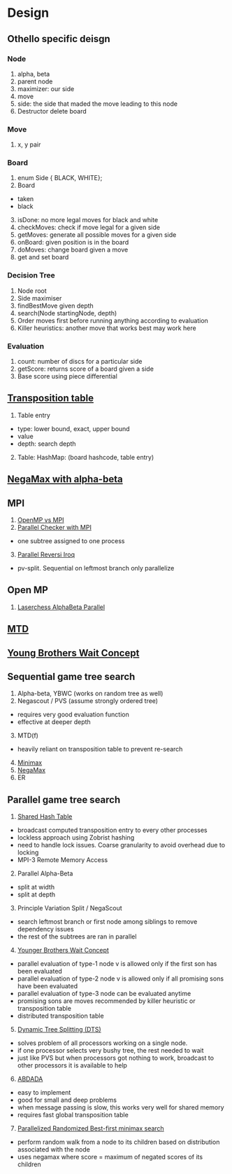 # Design

## Othello specific deisgn

### Node
1. alpha, beta
2. parent node
3. maximizer: our side
4. move
5. side: the side that maded the move leading to this node
6. Destructor delete board

### Move
1. x, y pair

### Board
1. enum Side { BLACK, WHITE};
2. Board
 - taken
 - black
3. isDone: no more legal moves for black and white
4. checkMoves: check if move legal for a given side
5. getMoves: generate all possible moves for a given side
6. onBoard: given position is in the board
7. doMoves: change board given a move
8. get and set board

### Decision Tree
1. Node root
2. Side maximiser
3. findBestMove given depth
4. search(Node startingNode, depth)
5. Order moves first before running anything according to evaluation
6. Killer heuristics: another move that works best may work here


### Evaluation 
1. count: number of discs for a particular side
2. getScore: returns score of a board given a side
3. Base score using piece differential

## [Transposition table](https://github.com/clarkkev/othello-ai/blob/master/src/othellosaurus/Node.java#L47)
1. Table entry
 - type: lower bound, exact, upper bound
 - value
 - depth: search depth
2. Table: HashMap: (board hashcode, table entry)

## [NegaMax with alpha-beta](https://github.com/electrojustin/c_checkers/blob/master/search.c#L74)

## MPI
1. [OpenMP vs MPI](http://stackoverflow.com/questions/11332018/mpi-vs-openmp-for-a-shared-memory)
2. [Parallel Checker with MPI](https://github.com/AboorvaDevarajan/Parallel-Checkers-Game)
 - one subtree assigned to one process
3. [Parallel Reversi Iroq](https://github.com/iroq/ParallelReversi/blob/master/reversi.c)
 - pv-split. Sequential on leftmost branch only parallelize

## Open MP
1. [Laserchess AlphaBeta Parallel](https://github.com/sphurti/Laserchess/blob/master/trees/AlphaBetaParallel.cpp)

## [MTD](https://github.com/peterbrook/Recursi-Othello-AI/tree/master/gamePlayer/algorithms)

## [Young Brothers Wait Concept](https://github.com/MichaelB7/Crafty/blob/master/src/search.c)

## Sequential game tree search
1. Alpha-beta, YBWC (works on random tree as well)
2. Negascout / PVS (assume strongly ordered tree)
 - requires very good evaluation function
 - effective at deeper depth
3. MTD(f)
 - heavily reliant on transposition table to prevent re-search
4. [Minimax](http://dhconnelly.com/paip-python/docs/paip/othello.html#minimax)
5. [NegaMax](file:///home/batumon/github/othellox/references/www.brucemo.com/compchess/programming/minmax.htm)
6. ER

## Parallel game tree search

1. [Shared Hash Table](https://chessprogramming.wikispaces.com/Shared+Hash+Table)
 - broadcast computed transposition entry to every other processes
 - lockless approach using Zobrist hashing
 - need to handle lock issues. Coarse granularity to avoid overhead due to locking
 - MPI-3 Remote Memory Access
2. Parallel Alpha-Beta
 - split at width
 - split at depth
3. Principle Variation Split / NegaScout
 - search leftmost branch or first node among siblings to remove dependency issues
 - the rest of the subtrees are ran in parallel
4. [Younger Brothers Wait Concept](https://pdfs.semanticscholar.org/12c8/0362791b9727165cf7d6d63c19033ed7ece2.pdf)
 - parallel evaluation of type-1 node v is allowed only if the first son has been evaluated
 - parallel evaluation of type-2 node v is allowed only if all promising sons have been evaluated
 - parallel evaluation of type-3 node can be evaluated anytime
 - promising sons are moves recommended by killer heuristic or transposition table
 - distributed transposition table
5. [Dynamic Tree Splitting (DTS)](https://chessprogramming.wikispaces.com/Dynamic+Tree+Splitting)
 - solves problem of all processors working on a single node.
 - if one processor selects very bushy tree, the rest needed to wait
 - just like PVS but when processors got nothing to work, broadcast to other processors it is available to help
6. [ABDADA](http://chessprogramming.wikispaces.com/ABDADA?showComments=1)
 - easy to implement
 - good for small and deep problems
 - when message passing is slow, this works very well for shared memory
 - requires fast global transposition table
7. [Parallelized Randomized Best-first minimax search](https://pdfs.semanticscholar.org/b011/4b5be80355b72cc864c0b654b8693b353ddc.pdf)
 - perform random walk from a node to its children based on distribution associated with the node
 - uses negamax where score = maximum of negated scores of its children
